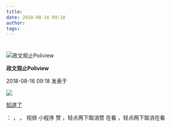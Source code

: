 ```yaml
---
title: 
date: 2018-08-16 09:18
author: 
tags: 
---
```

# 


![政文观止Poliview](/images/534/1.png)

**政文观止Poliview**

2018-08-16 09:18 发表于

![](/images/534/2.png)

[知道了](javascript:;)

： ， 。 视频 小程序 赞 ，轻点两下取消赞 在看 ，轻点两下取消在看

